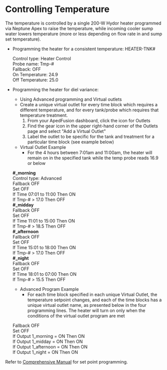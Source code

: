 # Controlling Temperature

The temperature is controlled by a single 200-W Hydor heater programmed via Neptune Apex to raise the temperature, while incoming cooler sump water lowers temperature (more or less depending on flow rate in and sump set temperature).

* Programming the heater for a consistent temperature: HEATER-TNK#

   Control type: Heater Control  
   Probe name: Tmp-#  
   Fallback: OFF  
   On Temperature: 24.9  
   Off Temperature: 25.0  

* Programming the heater for diel variance:
    * Using Advanced programming and Virtual outlets
    * Create a unique virtual outlet for every time block which requires a different temperature, and for every tank/probe which requires that temperature treatment.
      1. From your ApedFusion dashboard, click the icon for Outlets
      1. Find the gear icon in the upper right-hand corner of the Outlets page and select "Add a Virtual Outlet"
      1. Label the outlet to be specific for the tank and treatment for a particular time block (see example below)
    * Virtual Outlet Example
        * For the 4 hours between 7:01am and 11:00am, the heater will remain on in the specified tank while the temp probe reads 16.9 or below

    **#_morning**  
    Control type: Advanced  
    Fallback OFF  
    Set OFF  
    If Time 07:01 to 11:00 Then ON  
    If Tmp-# > 17.0 Then OFF  
    **#_midday**  
    Fallback OFF  
    Set OFF  
    If Time 11:01 to 15:00 Then ON  
    If Tmp-# > 18.5 Then OFF  
    **#_afternoon**  
    Fallback OFF  
    Set OFF  
    If Time 15:01 to 18:00 Then ON  
    If Tmp-# > 17.0 Then OFF  
    **#_night**  
    Fallback OFF  
    Set OFF  
    If Time 18:01 to 07:00 Then ON  
    If Tmp-# > 15.5 Then OFF  
    
    * Advanced Program Example
        * For each time block specified in each unique Virtual Outlet, the temperature setpoint changes, and each of the time blocks has a unique virtual outlet name, as presented below in the four programming lines.  The heater will turn on only when the conditions of the virtual outlet program are met
    
   Fallback OFF  
   Set OFF  
   If Output 1_morning = ON Then ON  
   If Output 1_midday = ON Then ON  
   If Output 1_afternoon = ON Then ON  
   If Output 1_night = ON Then ON  
   


Refer to [Comprehensive Manual](https://github.com/SilbigerLab/Mesocosm_User_Manual/tree/7503b88686aef920c4a4ed473b1efe37b34dae10/Manuals/Apex_Comprehensive_Reference_Manual.pdf) for set point programming.
